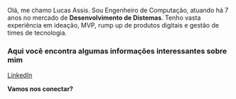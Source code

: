 Olá, me chamo Lucas Assis. Sou Engenheiro de Computação, atuando há 7 anos no mercado de **Desenvolvimento de Distemas**. Tenho vasta experiência em ideação, MVP, rump up de produtos digitais e gestão de times de tecnologia.

### Aqui você encontra algumas informações interessantes sobre mim
[LinkedIn](https://www.linkedin.com/in/lucas-assis-81646a58/)

**Vamos nos conectar?**
